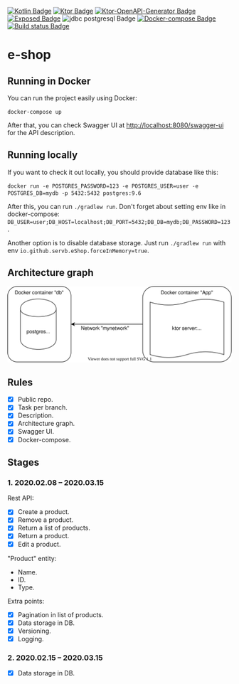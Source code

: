 [![Kotlin Badge](https://img.shields.io/badge/kotlin-1.3.61-green.svg)](https://kotlinlang.org/)
[![Ktor Badge](https://img.shields.io/badge/ktor-1.3.1-green.svg)](https://ktor.io/)
[![Ktor-OpenAPI-Generator Badge](https://img.shields.io/badge/ktor--openapi--generator-aeacf5158cea61773b898386fdbae0b17031bf69-green.svg)](https://github.com/papsign/Ktor-OpenAPI-Generator)
[![Exposed Badge](https://img.shields.io/badge/Exposed-0.22.1-green.svg)](https://github.com/papsign/Ktor-OpenAPI-Generator)
![jdbc postgresql Badge](https://img.shields.io/badge/jdbc-postgresql-darkblue.svg)
[![Docker-compose Badge](https://img.shields.io/badge/docker-compose-blue.svg)](https://docs.docker.com/compose/)
[![Build status Badge](https://github.com/SerVB/e-shop/workflows/build/badge.svg)](https://github.com/SerVB/e-shop/actions)
# e-shop
## Running in Docker
You can run the project easily using Docker:
```shell script
docker-compose up
```

After that, you can check Swagger UI at <http://localhost:8080/swagger-ui> for the API description.

## Running locally
If you want to check it out locally, you should provide database like this:
```shell script
docker run -e POSTGRES_PASSWORD=123 -e POSTGRES_USER=user -e POSTGRES_DB=mydb -p 5432:5432 postgres:9.6
```

After this, you can run `./gradlew run`. Don't forget about setting env like in docker-compose: `DB_USER=user;DB_HOST=localhost;DB_PORT=5432;DB_DB=mydb;DB_PASSWORD=123`.

Another option is to disable database storage. Just run `./gradlew run` with env `io.github.servb.eShop.forceInMemory=true`.

## Architecture graph
![Architecture graph](docs/e-shop-architecture-graph.svg)

## Rules
- [x] Public repo.
- [x] Task per branch.
- [x] Description.
- [x] Architecture graph.
- [x] Swagger UI.
- [x] Docker-compose.

## Stages
### 1. 2020.02.08 – 2020.03.15
Rest API:
- [x] Create a product.
- [x] Remove a product.
- [x] Return a list of products.
- [x] Return a product.
- [x] Edit a product.

"Product" entity:
* Name.
* ID.
* Type.

Extra points:
- [x] Pagination in list of products.
- [x] Data storage in DB.
- [x] Versioning.
- [x] Logging.

### 2. 2020.02.15 – 2020.03.15
- [x] Data storage in DB.
